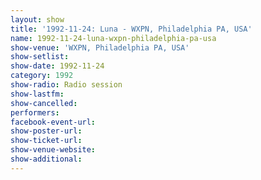 ```yaml
---
layout: show
title: '1992-11-24: Luna - WXPN, Philadelphia PA, USA'
name: 1992-11-24-luna-wxpn-philadelphia-pa-usa
show-venue: 'WXPN, Philadelphia PA, USA'
show-setlist: 
show-date: 1992-11-24
category: 1992
show-radio: Radio session
show-lastfm: 
show-cancelled: 
performers: 
facebook-event-url: 
show-poster-url: 
show-ticket-url: 
show-venue-website: 
show-additional: 
---
```


